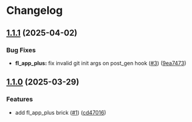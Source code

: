 # Changelog

## [1.1.1](https://github.com/KeidsID/my_bricks/compare/v1.1.0...v1.1.1) (2025-04-02)


### Bug Fixes

* **fl_app_plus:** fix invalid git init args on post_gen hook ([#3](https://github.com/KeidsID/my_bricks/issues/3)) ([9ea7473](https://github.com/KeidsID/my_bricks/commit/9ea7473b77895b0958e64fdc54e87b02000813f6))

## [1.1.0](https://github.com/KeidsID/my_bricks/compare/v1.0.0...v1.1.0) (2025-03-29)


### Features

* add fl_app_plus brick ([#1](https://github.com/KeidsID/my_bricks/issues/1)) ([cd47016](https://github.com/KeidsID/my_bricks/commit/cd470163ba92eb31c8c92e143b7d6cce61c6e5a8))
